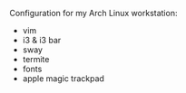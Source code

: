 Configuration for my Arch Linux workstation:
 - vim
 - i3 & i3 bar
 - sway
 - termite
 - fonts
 - apple magic trackpad
